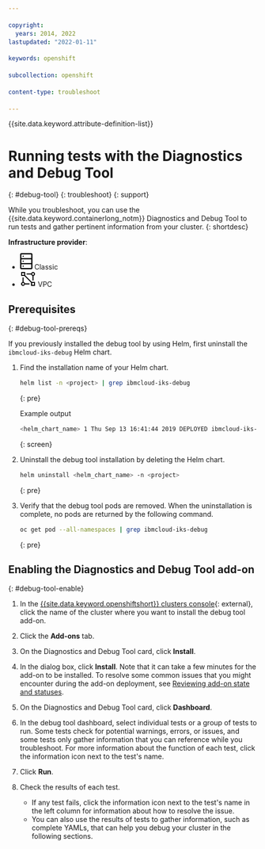 ```yaml
---

copyright: 
  years: 2014, 2022
lastupdated: "2022-01-11"

keywords: openshift

subcollection: openshift

content-type: troubleshoot

---
```


{{site.data.keyword.attribute-definition-list}}


# Running tests with the Diagnostics and Debug Tool
{: #debug-tool}
{: troubleshoot}
{: support}

While you troubleshoot, you can use the {{site.data.keyword.containerlong_notm}} Diagnostics and Debug Tool to run tests and gather pertinent information from your cluster.
{: shortdesc}

**Infrastructure provider**:
* ![Classic infrastructure provider icon.](images/icon-classic-2.svg) Classic
* ![VPC infrastructure provider icon.](images/icon-vpc-2.svg) VPC

## Prerequisites
{: #debug-tool-prereqs}

If you previously installed the debug tool by using Helm, first uninstall the `ibmcloud-iks-debug` Helm chart.
1. Find the installation name of your Helm chart.
    ```sh
    helm list -n <project> | grep ibmcloud-iks-debug
    ```
    {: pre}

    Example output

    ```sh
    <helm_chart_name> 1 Thu Sep 13 16:41:44 2019 DEPLOYED ibmcloud-iks-debug-1.0.0 default
    ```
    {: screen}

2. Uninstall the debug tool installation by deleting the Helm chart.
    ```sh
    helm uninstall <helm_chart_name> -n <project>
    ```
    {: pre}

3. Verify that the debug tool pods are removed. When the uninstallation is complete, no pods are returned by the following command.
    ```sh
    oc get pod --all-namespaces | grep ibmcloud-iks-debug
    ```
    {: pre}

## Enabling the Diagnostics and Debug Tool add-on
{: #debug-tool-enable}

1. In the [{{site.data.keyword.openshiftshort}} clusters console](https://cloud.ibm.com/kubernetes/clusters?platformType=openshift){: external}, click the name of the cluster where you want to install the debug tool add-on.

2. Click the **Add-ons** tab.

3. On the Diagnostics and Debug Tool card, click **Install**.

4. In the dialog box, click **Install**. Note that it can take a few minutes for the add-on to be installed. To resolve some common issues that you might encounter during the add-on deployment, see [Reviewing add-on state and statuses](/docs/containers?topic=containers-debug_addons).

5. On the Diagnostics and Debug Tool card, click **Dashboard**.

6. In the debug tool dashboard, select individual tests or a group of tests to run. Some tests check for potential warnings, errors, or issues, and some tests only gather information that you can reference while you troubleshoot. For more information about the function of each test, click the information icon next to the test's name.

7. Click **Run**.

8. Check the results of each test.
    * If any test fails, click the information icon next to the test's name in the left column for information about how to resolve the issue.
    * You can also use the results of tests to gather information, such as complete YAMLs, that can help you debug your cluster in the following sections.




